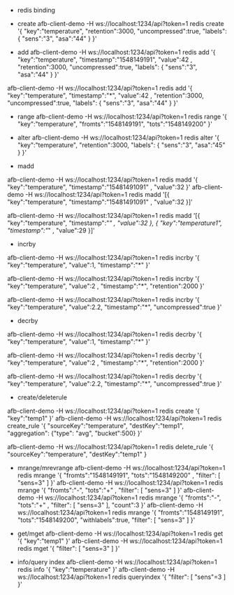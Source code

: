 * redis binding

* create
afb-client-demo -H ws://localhost:1234/api?token=1 redis create '{ "key":"temperature", "retention":3000, "uncompressed":true, "labels": { "sens":"3", "asa":"44" } }'

* add
afb-client-demo -H ws://localhost:1234/api?token=1 redis add '{ "key":"temperature", "timestamp":"1548149191", "value":42 , "retention":3000, "uncompressed":true, "labels": { "sens":"3", "asa":"44" } }'

afb-client-demo -H ws://localhost:1234/api?token=1 redis add '{ "key":"temperature", "timestamp":"*", "value":42 , "retention":3000, "uncompressed":true, "labels": { "sens":"3", "asa":"44" } }'


* range
afb-client-demo -H ws://localhost:1234/api?token=1 redis range '{ "key":"temperature", "fromts":"1548149191", "tots":"1548149200" }'

* alter
afb-client-demo -H ws://localhost:1234/api?token=1 redis alter '{ "key":"temperature", "retention":3000,  "labels": { "sens":"3", "asa":"45" } }'

* madd

afb-client-demo -H ws://localhost:1234/api?token=1 redis madd '{ "key":"temperature", "timestamp":"15481491091" , "value":32 }'
afb-client-demo -H ws://localhost:1234/api?token=1 redis madd '[{ "key":"temperature", "timestamp":"15481491091" , "value":32 }]'

afb-client-demo -H ws://localhost:1234/api?token=1 redis madd '[{ "key":"temperature", "timestamp":"*" , "value":32 }, { "key":"temperature1", "timestamp":"*" , "value":29 }]'


* incrby

afb-client-demo -H ws://localhost:1234/api?token=1 redis incrby '{ "key":"temperature", "value":1, "timestamp":"*" }'

afb-client-demo -H ws://localhost:1234/api?token=1 redis incrby '{ "key":"temperature", "value":2 , "timestamp":"*", "retention":2000 }'

afb-client-demo -H ws://localhost:1234/api?token=1 redis incrby '{ "key":"temperature", "value":2.2, "timestamp":"*", "uncompressed":true }'

* decrby


afb-client-demo -H ws://localhost:1234/api?token=1 redis decrby '{ "key":"temperature", "value":1, "timestamp":"*" }'

afb-client-demo -H ws://localhost:1234/api?token=1 redis decrby '{ "key":"temperature", "value":2 , "timestamp":"*", "retention":2000 }'

afb-client-demo -H ws://localhost:1234/api?token=1 redis decrby '{ "key":"temperature", "value":2.2, "timestamp":"*", "uncompressed":true }'

* create/deleterule

afb-client-demo -H ws://localhost:1234/api?token=1 redis create '{ "key":"temp1" }'
afb-client-demo -H ws://localhost:1234/api?token=1 redis create_rule '{ "sourceKey":"temperature", "destKey":"temp1", "aggregation": {"type": "avg", "bucket":500} }'

afb-client-demo -H ws://localhost:1234/api?token=1 redis delete_rule '{ "sourceKey":"temperature", "destKey":"temp1" }

* mrange/mrevrange
afb-client-demo -H ws://localhost:1234/api?token=1 redis mrange '{ "fromts":"1548149191", "tots":"1548149200" , "filter": [ "sens=3" ] }'
afb-client-demo -H ws://localhost:1234/api?token=1 redis mrange '{ "fromts":"-", "tots":"+" , "filter": [ "sens=3" ] }'
afb-client-demo -H ws://localhost:1234/api?token=1 redis mrange '{ "fromts":"-", "tots":"+" , "filter": [ "sens=3" ], "count":3 }'
afb-client-demo -H ws://localhost:1234/api?token=1 redis mrange '{ "fromts":"1548149191", "tots":"1548149200", "withlabels":true, "filter": [ "sens=3" ] }'

* get/mget
afb-client-demo -H ws://localhost:1234/api?token=1 redis get '{ "key":"temp1" }'
afb-client-demo -H ws://localhost:1234/api?token=1 redis mget '{ "filter": [ "sens=3" ] }'

* info/query index
afb-client-demo -H ws://localhost:1234/api?token=1 redis info '{ "key":"temperature" }'
afb-client-demo -H ws://localhost:1234/api?token=1 redis queryindex '{ "filter": [ "sens"=3 ] }'

